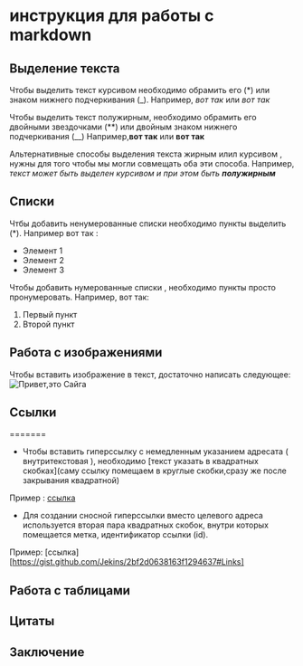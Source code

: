 # инструкция для работы с markdown

## Выделение текста

Чтобы выделить текст курсивом необходимо обрамить его (*) или знаком нижнего подчеркивания (_). Например, *вот так* или _вот так_

Чтобы выделить текст полужирным, необходимо обрамить его двойными звездочками (**) или двойным знаком нижнего подчеркивания (__) Например,**вот так** или __вот так__

Альтернативные способы выделения текста жирным илил курсивом , нужны для того чтобы мы могли совмещать оба эти способа. Например, _текст может быть выделен курсивом и при этом быть **полужирным**_

## Списки 

Чтбы добавить ненумерованные списки необходимо пункты выделить (*).
Например вот так :
* Элемент 1
* Элемент 2 
* Элемент 3

Чтобы добавить нумерованные списки , необходимо пункты просто пронумеровать.
Например, вот так:
1. Первый пункт
2. Второй пункт 

## Работа с изображениями

Чтобы вставить изображение в текст, достаточно написать следующее:
![Привет,это Сайга](Сайга.jpg) 

## Ссылки

=======
* Чтобы вставить гиперссылку с немедленным указанием адресата ( внутритекстовая ), необходимо [текст указать в квадратных скобках](саму ссылку помещаем в круглые скобки,сразу же после закрывания квадратной)

Пример : [ссылка](https://gist.github.com/Jekins/2bf2d0638163f1294637#Links)

* Для создании сносной гиперссылки вместо целевого адреса используется вторая пара квадратных скобок, внутри которых помещается метка, идентификатор ссылки (id). 

Пример: [ссылка][https://gist.github.com/Jekins/2bf2d0638163f1294637#Links]


## Работа с таблицами

## Цитаты

## Заключение 
